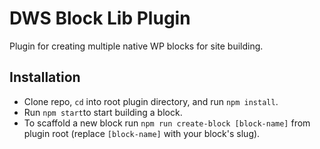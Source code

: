 # DWS Block Lib Plugin

Plugin for creating multiple native WP blocks for site building.

## Installation
- Clone repo, `cd` into root plugin directory, and run `npm install`.
- Run `npm start`to start building a block.
- To scaffold a new block run `npm run create-block [block-name]` from plugin root (replace `[block-name]` with your block's slug).
